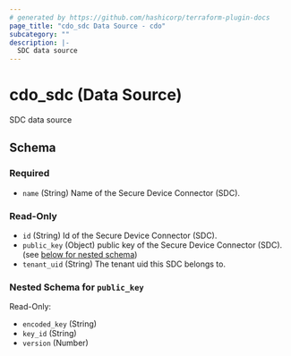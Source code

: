 ```yaml
---
# generated by https://github.com/hashicorp/terraform-plugin-docs
page_title: "cdo_sdc Data Source - cdo"
subcategory: ""
description: |-
  SDC data source
---
```


# cdo_sdc (Data Source)

SDC data source



<!-- schema generated by tfplugindocs -->
## Schema

### Required

- `name` (String) Name of the Secure Device Connector (SDC).

### Read-Only

- `id` (String) Id of the Secure Device Connector (SDC).
- `public_key` (Object) public key of the Secure Device Connector (SDC). (see [below for nested schema](#nestedatt--public_key))
- `tenant_uid` (String) The tenant uid this SDC belongs to.

<a id="nestedatt--public_key"></a>
### Nested Schema for `public_key`

Read-Only:

- `encoded_key` (String)
- `key_id` (String)
- `version` (Number)
